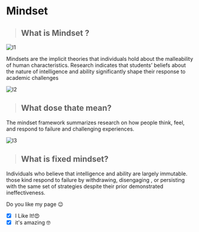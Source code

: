 # Mindset

> ## What is Mindset ?

![I1](https://fulcrumconnection.com/blog/wp-content/uploads/2019/03/growth-mindset-vs-fixed-mindset.png)


 Mindsets are the implicit theories that individuals hold about the malleability of human characteristics. Research indicates that students’ beliefs about the nature of intelligence and ability significantly shape their response to academic challenges

![I2](https://www.hollywoodeyesflorida.com/wp-content/uploads/2019/03/child_questions_glasses_istock_000045071152_large.jpg)

> ## What dose thate mean?





 The mindset framework summarizes research on how people think, feel, and respond to failure and challenging experiences.
 
![I3](https://image.freepik.com/free-vector/two-businessman-different-thinking-fixed-mindset-vs-growth-mindset-success-concept_101179-641.jpg)

 > ## What is  fixed mindset?
 



Individuals who believe that intelligence and ability are largely immutable. those kind  respond to failure by withdrawing, disengaging , or persisting with the same set of strategies despite their prior demonstrated ineffectiveness.

Do you like my page 😉
- [x] I Like It!😍
- [x] it's amazing 🤓
